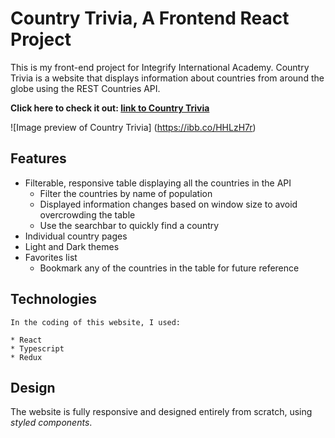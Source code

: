 # Country Trivia, A Frontend React Project

This is my front-end project for Integrify International Academy. Country Trivia is a website that displays information about countries from around the globe using the REST Countries API.

**Click here to check it out: [link to Country Trivia](https://countrytrivia.netlify.app/)**

![Image preview of Country Trivia]
(https://ibb.co/HHLzH7r)

## Features

- Filterable, responsive table displaying all the countries in the API
  - Filter the countries by name of population
  - Displayed information changes based on window size to avoid overcrowding the table
  - Use the searchbar to quickly find a country
- Individual country pages
- Light and Dark themes
- Favorites list
  - Bookmark any of the countries in the table for future reference

## Technologies

    In the coding of this website, I used:

    * React
    * Typescript
    * Redux

## Design

The website is fully responsive and designed entirely from scratch, using _styled components_.
